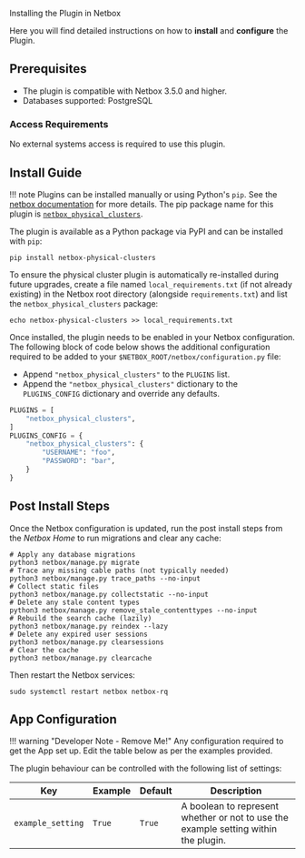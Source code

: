  Installing the Plugin in Netbox

Here you will find detailed instructions on how to __install__ and __configure__ the Plugin.

## Prerequisites

- The plugin is compatible with Netbox 3.5.0 and higher.
- Databases supported: PostgreSQL

### Access Requirements

No external systems access is required to use this plugin.

## Install Guide

!!! note
    Plugins can be installed manually or using Python's `pip`. See the [netbox documentation](https://docs.netbox.dev/en/stable/plugins/) for more details. The pip package name for this plugin is [`netbox_physical_clusters`](https://pypi.org/project/netbox_physical_clusters/).

The plugin is available as a Python package via PyPI and can be installed with `pip`:

```shell
pip install netbox-physical-clusters
```

To ensure the physical cluster plugin is automatically re-installed during future upgrades, create a file named `local_requirements.txt` (if not already existing) in the Netbox root directory (alongside `requirements.txt`) and list the `netbox_physical_clusters` package:

```shell
echo netbox-physical-clusters >> local_requirements.txt
```

Once installed, the plugin needs to be enabled in your Netbox configuration. The following block of code below shows the additional configuration required to be added to your `$NETBOX_ROOT/netbox/configuration.py` file:

- Append `"netbox_physical_clusters"` to the `PLUGINS` list.
- Append the `"netbox_physical_clusters"` dictionary to the `PLUGINS_CONFIG` dictionary and override any defaults.

```python
PLUGINS = [
    "netbox_physical_clusters",
]
PLUGINS_CONFIG = {
    "netbox_physical_clusters": {
        "USERNAME": "foo",
        "PASSWORD": "bar",
    }
}
```

## Post Install Steps

Once the Netbox configuration is updated, run the post install steps from the _Netbox Home_ to run migrations and clear any cache:

```shell
# Apply any database migrations
python3 netbox/manage.py migrate
# Trace any missing cable paths (not typically needed)
python3 netbox/manage.py trace_paths --no-input
# Collect static files
python3 netbox/manage.py collectstatic --no-input
# Delete any stale content types
python3 netbox/manage.py remove_stale_contenttypes --no-input
# Rebuild the search cache (lazily)
python3 netbox/manage.py reindex --lazy
# Delete any expired user sessions
python3 netbox/manage.py clearsessions
# Clear the cache
python3 netbox/manage.py clearcache
```

Then restart the Netbox services:

```shell
sudo systemctl restart netbox netbox-rq
```

## App Configuration

!!! warning "Developer Note - Remove Me!"
    Any configuration required to get the App set up. Edit the table below as per the examples provided.

The plugin behaviour can be controlled with the following list of settings:

| Key     | Example | Default | Description                          |
| ------- | ------ | -------- | ------------------------------------- |
| `example_setting` | `True` | `True` | A boolean to represent whether or not to use the example setting within the plugin. |
